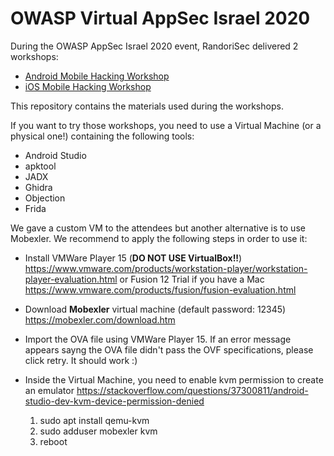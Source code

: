 # OWASP Virtual AppSec Israel 2020

During the OWASP AppSec Israel 2020 event, RandoriSec delivered 2 workshops:

* [Android Mobile Hacking Workshop](https://appsecil2020.sched.com/event/fBun/android-mobile-hacking-workshop?iframe=no)
* [iOS Mobile Hacking Workshop](https://appsecil2020.sched.com/event/fBuq/ios-mobile-hacking-workshop?iframe=no)

This repository contains the materials used during the workshops.


If you want to try those workshops, you need to use a Virtual Machine (or a physical one!) containing the following tools: 

* Android Studio
* apktool
* JADX
* Ghidra
* Objection
* Frida

We gave a custom VM to the attendees but another alternative is to use Mobexler. We recommend to apply the following steps in order to use it:

* Install VMWare Player 15 (**DO NOT USE VirtualBox!!**)
https://www.vmware.com/products/workstation-player/workstation-player-evaluation.html
or Fusion 12 Trial if you have a Mac
https://www.vmware.com/products/fusion/fusion-evaluation.html

* Download **Mobexler** virtual machine (default password: 12345)
https://mobexler.com/download.htm

* Import the OVA file using VMWare Player 15. If an error message appears sayng the OVA file didn't pass the OVF specifications, please click retry. It should work :)

	
* Inside the Virtual Machine, you need to enable kvm permission to create an emulator
https://stackoverflow.com/questions/37300811/android-studio-dev-kvm-device-permission-denied

   1. sudo apt install qemu-kvm
   2. sudo adduser mobexler kvm
   3. reboot
